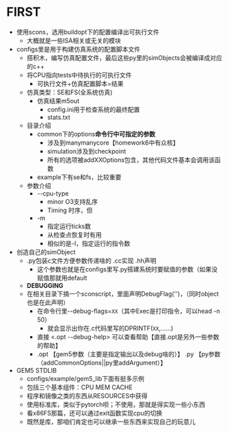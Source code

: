 # FIRST

* 使用scons，选用buildopt下的配置编译出可执行文件
  * 大概就是一些ISA相关或无关的模块
* configs里是用于构建仿真系统的配置脚本文件
  * 搭积木，编写仿真配置文件，最后这些py里的simObjects会被编译成对应的c++
  * 将CPU指向tests中待执行的可执行文件
    * 可执行文件+仿真配置脚本=结果
  * 仿真类型：SE和FS(全系统仿真)
    * 仿真结果m5out
      * config.ini用于检查系统的最终配置
      * stats.txt
  * 目录介绍
    * common下的options**命令行中可指定的参数**
      * 涉及到manymanycore【homework6中有众核】
      * simulation涉及到checkpoint
      * 所有的选项被addXXOptions包含，其他代码文件基本会调用该函数
    * example下有se和fs，比较重要
  * 参数介绍
    * --cpu-type
      * minor O3支持乱序 
      * Timing 时序，但
    * -m
      * 指定运行ticks数
      * 从检查点恢复时有用
      * 相似的是-I，指定运行的指令数
* 创造自己的simObject
  * .py包装c文件方便参数传递啥的 .cc实现 .hh声明
    * 这个参数也就是在configs里写.py搭建系统时要赋值的参数（如果没赋值那就用default
  * **DEBUGGING**
  * 在相关目录下搞一个sconscript，里面声明DebugFlag('')，（同时object也是在此声明）
    * 在命令行里--debug-flags=`XX`（其中Exec是打印指令，可以head -n 50）
      * 就会显示出你在.c代码里写的DPRINTF(`XX`,......)
    * 直接 <.opt --debug-help> 可以查看帮助【直接.opt是另外一些参数的帮助】
    * .opt 【gem5参数（主要是指定输出以及debug啥的）】 .py 【py参数（addCommonOptions||py里addArgument）】
* GEM5 STDLIB
  * configs/example/gem5_lib下面有挺多示例
  * 包括三个基本组件：CPU MEM CACHE
  * 程序和镜像之类的东西从RESOURCES中获得
  * 使用标准库，类似于pytorch呗；不使用，那就是得实现一些小东西
  * 看x86FS那篇，还可以通过exit函数实现cpu的切换
  * 既然是库，那咱们肯定也可以继承一些东西来实现自己的玩意儿
